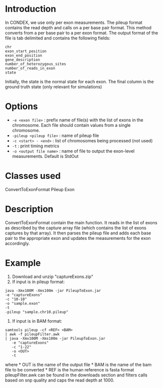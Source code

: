 # Introduction #

In CONDEX, we use only per exon measurements. The pileup format contains the read depth and calls on a per base pair format. This method converts from a per base pair to a per exon format. The output format of the file is tab delimited and contains the following fields:

```
chr 
exon_start_position 
exon_end_position 
gene_description 
number_of_heterozygous_sites 
number_of_reads_in_exon 
state
```

Initially, the state is the normal state for each exon.
The final column is the ground truth state (only relevant for simulations)

# Options #
  * `-e <exon file>` : prefix name of file(s) with the list of exons in the chromosome. Each file should contain values from a single chromosome.
  * `-pileup <pileup file>` : name of pileup file
  * `-c <start> - <end>` : list of chromosomes being processed (not used)
  * `-t` : print timing metrics
  * `-o <output file name>` : name of file to output the exon-level measurements. Default is StdOut

# Classes used #
ConvertToExonFormat
Pileup
Exon


# Description #
ConvertToExonFormat contain the main function. It reads in the list of exons as described by the capture array file (which contains the list of exons captures by that array). It then parses the pileup file and adds each base pair to the appropriate exon and updates the measurements for the exon accordingly.

# Example #
  1. Download and unzip "captureExons.zip"
  1. If input is in pileup format:
```
java -Xmx100M -Xms100m -jar PileupToExon.jar 
-e "captureExons" 
-c "10-10" 
-o "sample.exon" 
-t 
-pileup "sample.chr10.pileup"
```
  1. If input is in BAM format:
```
samtools pileup -cf <REF> <BAM> 
| awk -f pileupFilter.awk 
| java -Xmx100M -Xms100m -jar PileupToExon.jar 
   -e "captureExons" 
   -c "1-22" 
   -o <OUT> 
   -t
```
where
    * OUT is the name of the output file
    * BAM is the name of the bam file to be converted
    * REF is the human reference is fasta format
pileupFilter.awk can be found in the downloads section and filters calls based on snp quality and caps the read depth at 1000.